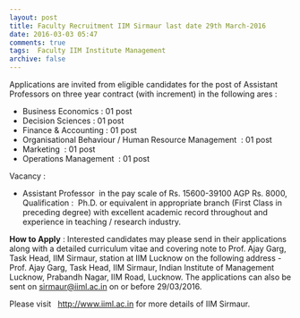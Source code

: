 ```yaml
---
layout: post
title: Faculty Recruitment IIM Sirmaur last date 29th March-2016   
date: 2016-03-03 05:47
comments: true
tags:  Faculty IIM Institute Management 
archive: false
---
```

Applications are invited from eligible candidates for the post of Assistant Professors on three year contract (with increment) in the following ares :

- Business Economics : 01 post
- Decision Sciences : 01 post
- Finance & Accounting : 01 post
- Organisational Behaviour / Human Resource Management  : 01 post
- Marketing  : 01 post
- Operations Management  : 01 post

Vacancy :  

- Assistant Professor  in the pay scale of Rs. 15600-39100 AGP Rs. 8000, Qualification :  Ph.D. or equivalent in appropriate branch (First Class in preceding degree) with excellent academic record throughout and experience in teaching / research industry.

**How to Apply** : Interested candidates may please send in their applications along with a detailed curriculum vitae and covering note to Prof. Ajay Garg, Task Head, IIM Sirmaur, station at IIM Lucknow on the following address - Prof. Ajay Garg, Task Head, IIM Sirmaur, Indian Institute of Management Lucknow, Prabandh Nagar, IIM Road, Lucknow. The applications can also be sent on sirmaur@iiml.ac.in on or before 29/03/2016.  


Please visit   <http://www.iiml.ac.in>  for more details of IIM Sirmaur.






